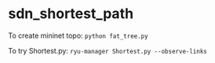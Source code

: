 # sdn_shortest_path

To create mininet topo:
`python fat_tree.py`

To try Shortest.py:
`ryu-manager Shortest.py --observe-links`
